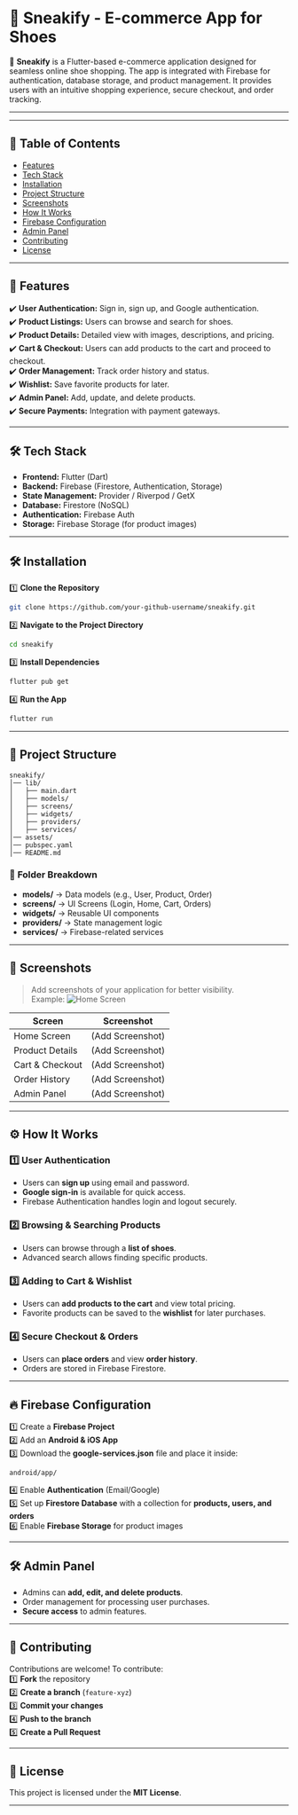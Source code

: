 
# 📌 **Sneakify - E-commerce App for Shoes**  

🚀 **Sneakify** is a Flutter-based e-commerce application designed for seamless online shoe shopping. The app is integrated with Firebase for authentication, database storage, and product management. It provides users with an intuitive shopping experience, secure checkout, and order tracking.

---

---

## 📖 **Table of Contents**
- [Features](#features)
- [Tech Stack](#tech-stack)
- [Installation](#installation)
- [Project Structure](#project-structure)
- [Screenshots](#screenshots)
- [How It Works](#how-it-works)
- [Firebase Configuration](#firebase-configuration)
- [Admin Panel](#admin-panel)
- [Contributing](#contributing)
- [License](#license)

---

## 🚀 **Features**  
✔️ **User Authentication:** Sign in, sign up, and Google authentication.  
✔️ **Product Listings:** Users can browse and search for shoes.  
✔️ **Product Details:** Detailed view with images, descriptions, and pricing.  
✔️ **Cart & Checkout:** Users can add products to the cart and proceed to checkout.  
✔️ **Order Management:** Track order history and status.  
✔️ **Wishlist:** Save favorite products for later.  
✔️ **Admin Panel:** Add, update, and delete products.  
✔️ **Secure Payments:** Integration with payment gateways.  

---

## 🛠 **Tech Stack**
- **Frontend:** Flutter (Dart)  
- **Backend:** Firebase (Firestore, Authentication, Storage)  
- **State Management:** Provider / Riverpod / GetX  
- **Database:** Firestore (NoSQL)  
- **Authentication:** Firebase Auth  
- **Storage:** Firebase Storage (for product images)  

---

## 🛠 **Installation**  

1️⃣ **Clone the Repository**  
```bash
git clone https://github.com/your-github-username/sneakify.git
```
2️⃣ **Navigate to the Project Directory**  
```bash
cd sneakify
```
3️⃣ **Install Dependencies**  
```bash
flutter pub get
```
4️⃣ **Run the App**  
```bash
flutter run
```

---

## 📂 **Project Structure**
```
sneakify/
│── lib/
│   ├── main.dart
│   ├── models/
│   ├── screens/
│   ├── widgets/
│   ├── providers/
│   ├── services/
│── assets/
│── pubspec.yaml
│── README.md
```

### 📌 **Folder Breakdown**  
- **models/** → Data models (e.g., User, Product, Order)  
- **screens/** → UI Screens (Login, Home, Cart, Orders)  
- **widgets/** → Reusable UI components  
- **providers/** → State management logic  
- **services/** → Firebase-related services  

---

## 📸 **Screenshots**
> Add screenshots of your application for better visibility.  
> Example:
> ![Home Screen](https://github.com/FaizanAhmed44/Sneakify/asset/images/S.png)  

| **Screen**  | **Screenshot** |
|-------------|---------------|
| Home Screen | (Add Screenshot) |
| Product Details | (Add Screenshot) |
| Cart & Checkout | (Add Screenshot) |
| Order History | (Add Screenshot) |
| Admin Panel | (Add Screenshot) |

---

## ⚙️ **How It Works**
### 1️⃣ User Authentication  
- Users can **sign up** using email and password.  
- **Google sign-in** is available for quick access.  
- Firebase Authentication handles login and logout securely.  

### 2️⃣ Browsing & Searching Products  
- Users can browse through a **list of shoes**.  
- Advanced search allows finding specific products.  

### 3️⃣ Adding to Cart & Wishlist  
- Users can **add products to the cart** and view total pricing.  
- Favorite products can be saved to the **wishlist** for later purchases.  

### 4️⃣ Secure Checkout & Orders  
- Users can **place orders** and view **order history**.  
- Orders are stored in Firebase Firestore.  

---

## 🔥 **Firebase Configuration**
1️⃣ Create a **Firebase Project**  
2️⃣ Add an **Android & iOS App**  
3️⃣ Download the **google-services.json** file and place it inside:  
```
android/app/
```
4️⃣ Enable **Authentication** (Email/Google)  
5️⃣ Set up **Firestore Database** with a collection for **products, users, and orders**  
6️⃣ Enable **Firebase Storage** for product images  

---

## 🛠 **Admin Panel**
- Admins can **add, edit, and delete products**.  
- Order management for processing user purchases.  
- **Secure access** to admin features.  

---

## 🤝 **Contributing**
Contributions are welcome! To contribute:  
1️⃣ **Fork** the repository  
2️⃣ **Create a branch** (`feature-xyz`)  
3️⃣ **Commit your changes**  
4️⃣ **Push to the branch**  
5️⃣ **Create a Pull Request**  

---

## 📜 **License**
This project is licensed under the **MIT License**.

---
